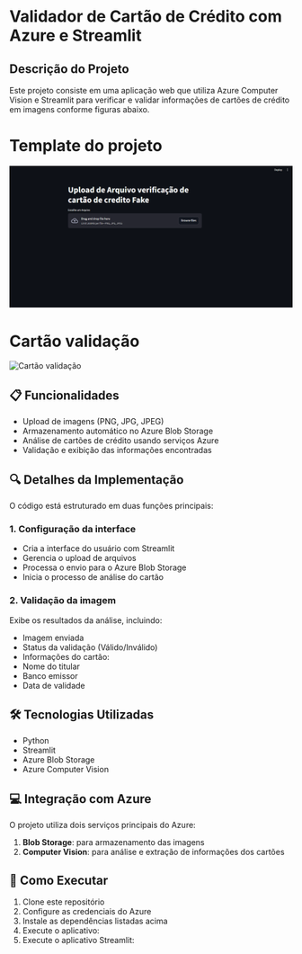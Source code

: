 
# Validador de Cartão de Crédito com Azure e Streamlit

## Descrição do Projeto

Este projeto consiste em uma aplicação web que utiliza Azure Computer Vision e Streamlit para verificar e validar informações de cartões de crédito em imagens conforme figuras abaixo.

# Template do projeto
![ Template do projeto](https://github.com/paulo-santos-ds/Azure_LLM_fraude_cartao/blob/main/imagem_templates.png)


# Cartão validação
![Cartão validação](https://github.com/paulo-santos-ds/Azure_LLM_fraude_cartao/blob/main/cart%C3%A3o%20validado.png)

## 📋 Funcionalidades

- Upload de imagens (PNG, JPG, JPEG)
- Armazenamento automático no Azure Blob Storage
- Análise de cartões de crédito usando serviços Azure
- Validação e exibição das informações encontradas

## 🔍 Detalhes da Implementação

O código está estruturado em duas funções principais:

### 1. Configuração da interface
- Cria a interface do usuário com Streamlit
- Gerencia o upload de arquivos
- Processa o envio para o Azure Blob Storage
- Inicia o processo de análise do cartão

### 2. Validação da imagem
Exibe os resultados da análise, incluindo:
- Imagem enviada
- Status da validação (Válido/Inválido)
- Informações do cartão:
 - Nome do titular
 - Banco emissor
 - Data de validade

## 🛠️ Tecnologias Utilizadas

- Python
- Streamlit
- Azure Blob Storage
- Azure Computer Vision

## 💻 Integração com Azure

O projeto utiliza dois serviços principais do Azure:
1. **Blob Storage**: para armazenamento das imagens
2. **Computer Vision**: para análise e extração de informações dos cartões

## 🚀 Como Executar

1. Clone este repositório
2. Configure as credenciais do Azure
3. Instale as dependências listadas acima
4. Execute o aplicativo:
5. Execute o aplicativo Streamlit:

